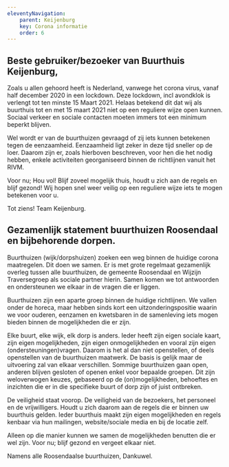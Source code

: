 ```yaml
---
eleventyNavigation:
    parent: Keijenburg
    key: Corona informatie
    order: 6
---
```


## Beste gebruiker/bezoeker van Buurthuis Keijenburg,

Zoals u allen gehoord heeft is Nederland, vanwege het corona virus, vanaf half december 2020 in een lockdown. 
Deze lockdown, incl avondklok is verlengt tot ten minste 15 Maart 2021.
Helaas betekend dit dat wij als buurthuis tot en met 15 maart 2021 niet op een reguliere wijze open kunnen.
Sociaal verkeer en sociale contacten moeten immers tot een minimum beperkt blijven.

Wel wordt er van de buurthuizen gevraagd of zij iets kunnen betekenen tegen de eenzaamheid.
Eenzaamheid ligt zeker in deze tijd sneller op de loer.
Daarom zijn er, zoals hierboven beschreven, voor hen die het nodig hebben, enkele activiteiten georganiseerd binnen de richtlijnen vanuit het RIVM.

Voor nu; Hou vol!
Blijf zoveel mogelijk thuis, houdt u zich aan de regels en blijf gezond!
Wij hopen snel weer veilig op een reguliere wijze iets te mogen betekenen voor u.

Tot ziens!
Team Keijenburg.
 

## Gezamenlijk statement buurthuizen Roosendaal en bijbehorende dorpen.
Buurthuizen (wijk/dorpshuizen) zoeken een weg binnen de huidige corona maatregelen.
Dit doen we samen. Er is met grote regelmaat gezamenlijk overleg tussen alle buurthuizen, de gemeente Roosendaal en Wijzijn Traversegroep als sociale partner hierin. Samen komen we tot antwoorden en ondersteunen we elkaar in de vragen die er liggen.

Buurthuizen zijn een aparte groep binnen de huidige richtlijnen. We vallen onder de horeca, maar hebben sinds kort een uitzonderingspositie waarin we voor ouderen, eenzamen en kwetsbaren in de samenleving iets mogen bieden binnen de mogelijkheden die er zijn.

Elke buurt, elke wijk, elk dorp is anders. Ieder heeft zijn eigen sociale kaart, zijn eigen mogelijkheden, zijn eigen onmogelijkheden en vooral zijn eigen (ondersteuningen)vragen.
Daarom is het al dan niet openstellen, of deels openstellen van de buurthuizen maatwerk.
De basis is gelijk maar de uitvoering zal van elkaar verschillen.
Sommige buurthuizen gaan open, anderen blijven gesloten of openen enkel voor bepaalde groepen.
Dit zijn weloverwogen keuzes, gebaseerd op de (on)mogelijkheden, behoeftes en inzichten die er in die specifieke buurt of dorp zijn of juist ontbreken.

De veiligheid staat voorop. De veiligheid van de bezoekers, het personeel en de vrijwilligers. Houdt u zich daarom aan de regels die er binnen uw buurthuis gelden. Ieder buurthuis maakt zijn eigen mogelijkheden en regels kenbaar via hun mailingen, website/sociale media en bij de locatie zelf.

Alleen op die manier kunnen we samen de mogelijkheden benutten die er wel zijn.
Voor nu; blijf gezond en vergeet elkaar niet.

Namens alle Roosendaalse buurthuizen, Dankuwel.
